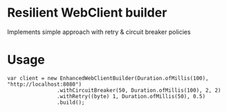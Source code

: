 # Resilient WebClient builder
Implements simple approach with retry & circuit breaker policies

# Usage
```
var client = new EnhancedWebClientBuilder(Duration.ofMillis(100), "http://localhost:8080")
                .withCircuitBreaker(50, Duration.ofMillis(100), 2, 2)
                .withRetry((byte) 1, Duration.ofMillis(50), 0.5)
                .build();
```

